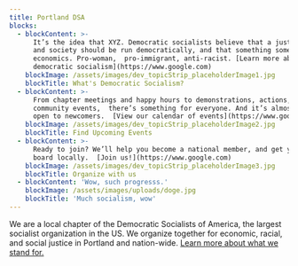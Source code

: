 ```yaml
---
title: Portland DSA
blocks:
  - blockContent: >-
      It’s the idea that XYZ. Democratic socialists believe that a just economy
      and society should be run democratically, and that something something
      economics. Pro-woman,  pro-immigrant, anti-racist. [Learn more about
      democratic socialism](https://www.google.com)
    blockImage: /assets/images/dev_topicStrip_placeholderImage1.jpg
    blockTitle: What's Democratic Socialism?
  - blockContent: >-
      From chapter meetings and happy hours to demonstrations, actions, and
      community events,  there’s something for everyone. And it’s almost all
      open to newcomers.  [View our calendar of events](https://www.google.com)
    blockImage: /assets/images/dev_topicStrip_placeholderImage2.jpg
    blockTitle: Find Upcoming Events
  - blockContent: >-
      Ready to join? We’ll help you become a national member, and get you on
      board locally.  [Join us!](https://www.google.com)
    blockImage: /assets/images/dev_topicStrip_placeholderImage3.jpg
    blockTitle: Organize with us
  - blockContent: 'Wow, such progresss.'
    blockImage: /assets/images/uploads/doge.jpg
    blockTitle: 'Much socialism, wow'
---
```

We are a local chapter of the Democratic Socialists of America, the largest socialist 
organization in the US. We organize together for economic, racial, and social justice 
in Portland and nation-wide. [Learn more about what we stand for.](http://www.google.com)

